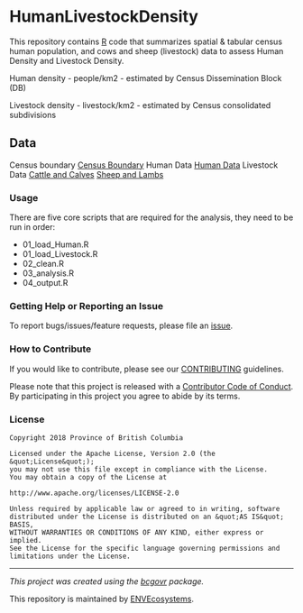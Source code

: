 <!-- Add a project state badge
See https://github.com/BCDevExchange/Our-Project-Docs/blob/master/discussion/projectstates.md
If you have bcgovr installed and you use RStudio, click the 'Insert BCDevex Badge' Addin. -->
HumanLivestockDensity
=====================

This repository contains [R](https://www.r-project.org/) code that summarizes spatial & tabular census human population, and cows and sheep (livestock) data to assess Human Density and Livestock Density.

Human density - people/km2 - estimated by Census Dissemination Block (DB)

Livestock density - livestock/km2 - estimated by Census consolidated subdivisions

Data
----

Census boundary [Census Boundary](https://www12.statcan.gc.ca/census-recensement/2011/geo/bound-limit/bound-limit-2016-eng.cfm) Human Data [Human Data](https://www12.statcan.gc.ca/census-recensement/2016/dp-pd/hlt-fst/pd-pl/comprehensive.cfm) Livestock Data [Cattle and Calves](https://www150.statcan.gc.ca/t1/tbl1/en/tv.action?pid=3210042401) [Sheep and Lambs](https://www150.statcan.gc.ca/t1/tbl1/en/tv.action?pid=3210042501)

### Usage

There are five core scripts that are required for the analysis, they need to be run in order:

-   01\_load\_Human.R
-   01\_load\_Livestock.R
-   02\_clean.R
-   03\_analysis.R
-   04\_output.R

### Getting Help or Reporting an Issue

To report bugs/issues/feature requests, please file an [issue](https://github.com/bcgov/HumanLivestockDensity/issues/).

### How to Contribute

If you would like to contribute, please see our [CONTRIBUTING](CONTRIBUTING.md) guidelines.

Please note that this project is released with a [Contributor Code of Conduct](CODE_OF_CONDUCT.md). By participating in this project you agree to abide by its terms.

### License

    Copyright 2018 Province of British Columbia

    Licensed under the Apache License, Version 2.0 (the &quot;License&quot;);
    you may not use this file except in compliance with the License.
    You may obtain a copy of the License at

    http://www.apache.org/licenses/LICENSE-2.0

    Unless required by applicable law or agreed to in writing, software distributed under the License is distributed on an &quot;AS IS&quot; BASIS,
    WITHOUT WARRANTIES OR CONDITIONS OF ANY KIND, either express or implied.
    See the License for the specific language governing permissions and limitations under the License.

------------------------------------------------------------------------

*This project was created using the [bcgovr](https://github.com/bcgov/bcgovr) package.*

This repository is maintained by [ENVEcosystems](https://github.com/orgs/bcgov/teams/envecosystems/members).

